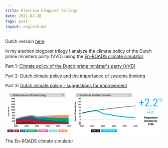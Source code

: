 ```yaml
---
title: Election blogpost trilogy
date: 2021-02-28
tags: post
layout: english.md
---
```


Dutch version [here](/posts/verkiezingsblogposttrilogie/)

In my election blogpost trilogy I analyze the climate policy of the Dutch prime ministers party (VVD) using the [En-ROADS climate simulator](https://en-roads.climateinteractive.org/scenario.html?v=2.7.36).

Part 1: [Climate policy of the Dutch prime minister's party (VVD)](/posts/climate-policy-of-the-dutch-prime-ministers-party-vvd/)

Part 2: [Dutch climate policy and the importance of systems thinking](/posts/dutch-climate-policy-and-the-importance-of-systems-thinking/)

Part 3: [Dutch climate policy - suggestions for improvement](/posts/dutch-climate-policy-suggestions-for-improvement/)

![](img/enroads.png)

The En-ROADS climate simulator
